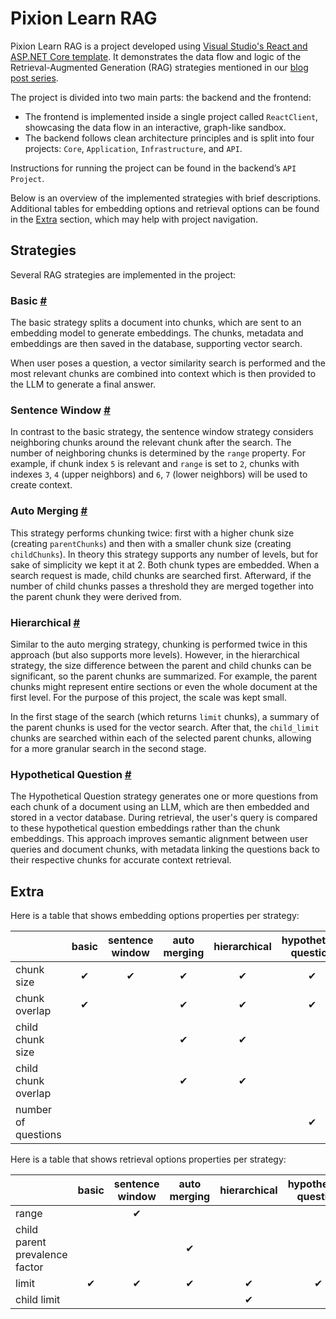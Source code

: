 # Pixion Learn RAG

Pixion Learn RAG is a project developed using [Visual Studio's React and ASP.NET Core template](https://learn.microsoft.com/en-us/visualstudio/javascript/tutorial-asp-net-core-with-react?view=vs-2022).
It demonstrates the data flow and logic of the Retrieval-Augmented Generation (RAG) strategies mentioned in our [blog post series](https://pixion.co/blog/introducing-pixion-blog-series-on-rag-llms).

The project is divided into two main parts: the backend and the frontend:

- The frontend is implemented inside a single project called `ReactClient`, showcasing the data flow in an interactive, graph-like sandbox.
- The backend follows clean architecture principles and is split into four projects: `Core`, `Application`, `Infrastructure`, and `API`.

Instructions for running the project can be found in the backend’s `API Project`.

Below is an overview of the implemented strategies with brief descriptions.
Additional tables for embedding options and retrieval options can be found in the [Extra](#extra) section, which may help with project navigation.

## Strategies

Several RAG strategies are implemented in the project:

### Basic [#](https://pixion.co/blog/basic-index-retrieval)

The basic strategy splits a document into chunks, which are sent to an embedding model to generate embeddings.
The chunks, metadata and embeddings are then saved in the database, supporting vector search.

When user poses a question, a vector similarity search is performed and the most relevant chunks are combined into
context which is then provided to the LLM to generate a final answer.

### Sentence Window [#](https://pixion.co/blog/rag-strategies-context-enrichment)

In contrast to the basic strategy, the sentence window strategy considers neighboring chunks around the relevant chunk after the search.
The number of neighboring chunks is determined by the `range` property.
For example, if chunk index `5` is relevant and `range` is set to `2`, chunks with indexes `3`, `4` (upper neighbors) and `6`, `7` (lower neighbors) will be used to create context.

### Auto Merging [#](https://pixion.co/blog/rag-strategies-context-enrichment)

This strategy performs chunking twice: first with a higher chunk size (creating `parentChunks`) and then with a smaller chunk size (creating `childChunks`).
In theory this strategy supports any number of levels, but for sake of simplicity we kept it at 2.
Both chunk types are embedded. When a search request is made, child chunks are searched first.
Afterward, if the number of child chunks passes a threshold they are merged together into the parent chunk they were derived from.

### Hierarchical [#](https://pixion.co/blog/rag-strategies-hierarchical-index-retrieval)

Similar to the auto merging strategy, chunking is performed twice in this approach (but also supports more levels).
However, in the hierarchical strategy, the size difference between the parent and child chunks can be significant, so the parent chunks are summarized.
For example, the parent chunks might represent entire sections or even the whole document at the first level.
For the purpose of this project, the scale was kept small.

In the first stage of the search (which returns `limit` chunks), a summary of the parent chunks is used for the vector search.
After that, the `child_limit` chunks are searched within each of the selected parent chunks, allowing for a more granular search in the second stage.

### Hypothetical Question [#](https://pixion.co/blog/rag-strategies-hypothetical-questions-hyde)

The Hypothetical Question strategy generates one or more questions from each chunk of a document using an LLM,
which are then embedded and stored in a vector database.
During retrieval, the user's query is compared to these hypothetical question embeddings rather than the chunk embeddings.
This approach improves semantic alignment between user queries and document chunks,
with metadata linking the questions back to their respective chunks for accurate context retrieval.

## Extra

Here is a table that shows embedding options properties per strategy:

|                     | basic | sentence window | auto merging | hierarchical | hypothetical question |
| ------------------- | :---: | :-------------: | :----------: | :----------: | :-------------------: |
| chunk size          |   ✔   |        ✔        |      ✔       |      ✔       |           ✔           |
| chunk overlap       |   ✔   |                 |      ✔       |      ✔       |           ✔           |
| child chunk size    |       |                 |      ✔       |      ✔       |                       |
| child chunk overlap |       |                 |      ✔       |      ✔       |                       |
| number of questions |       |                 |              |              |           ✔           |

Here is a table that shows retrieval options properties per strategy:

|                                | basic | sentence window | auto merging | hierarchical | hypothetical question |
| ------------------------------ | :---: | :-------------: | :----------: | :----------: | :-------------------: |
| range                          |       |        ✔        |              |              |                       |
| child parent prevalence factor |       |                 |      ✔       |              |                       |
| limit                          |   ✔   |        ✔        |      ✔       |      ✔       |           ✔           |
| child limit                    |       |                 |              |      ✔       |                       |
